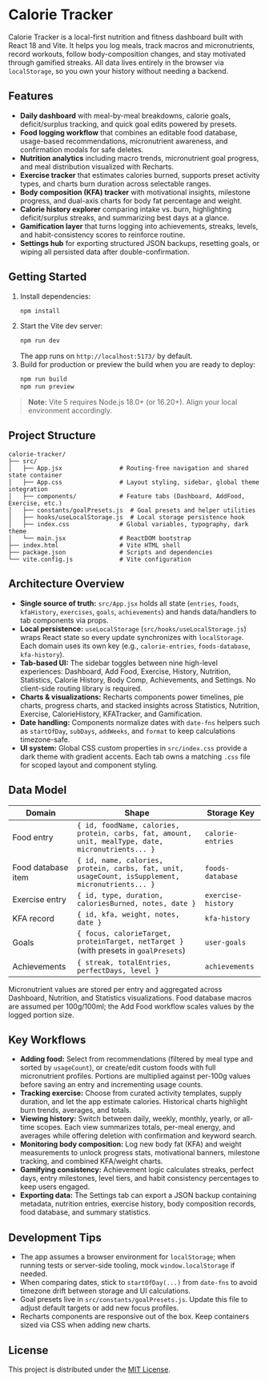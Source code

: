 # Calorie Tracker

Calorie Tracker is a local-first nutrition and fitness dashboard built with React 18 and Vite. It helps you log meals, track macros and micronutrients, record workouts, follow body-composition changes, and stay motivated through gamified streaks. All data lives entirely in the browser via `localStorage`, so you own your history without needing a backend.

## Features
- **Daily dashboard** with meal-by-meal breakdowns, calorie goals, deficit/surplus tracking, and quick goal edits powered by presets.
- **Food logging workflow** that combines an editable food database, usage-based recommendations, micronutrient awareness, and confirmation modals for safe deletes.
- **Nutrition analytics** including macro trends, micronutrient goal progress, and meal distribution visualized with Recharts.
- **Exercise tracker** that estimates calories burned, supports preset activity types, and charts burn duration across selectable ranges.
- **Body composition (KFA) tracker** with motivational insights, milestone progress, and dual-axis charts for body fat percentage and weight.
- **Calorie history explorer** comparing intake vs. burn, highlighting deficit/surplus streaks, and summarizing best days at a glance.
- **Gamification layer** that turns logging into achievements, streaks, levels, and habit-consistency scores to reinforce routine.
- **Settings hub** for exporting structured JSON backups, resetting goals, or wiping all persisted data after double-confirmation.

## Getting Started
1. Install dependencies:
   ```bash
   npm install
   ```
2. Start the Vite dev server:
   ```bash
   npm run dev
   ```
   The app runs on `http://localhost:5173/` by default.
3. Build for production or preview the build when you are ready to deploy:
   ```bash
   npm run build
   npm run preview
   ```

> **Note:** Vite 5 requires Node.js 18.0+ (or 16.20+). Align your local environment accordingly.

## Project Structure
```
calorie-tracker/
├── src/
│   ├── App.jsx                # Routing-free navigation and shared state container
│   ├── App.css                # Layout styling, sidebar, global theme integration
│   ├── components/            # Feature tabs (Dashboard, AddFood, Exercise, etc.)
│   ├── constants/goalPresets.js  # Goal presets and helper utilities
│   ├── hooks/useLocalStorage.js  # Local storage persistence hook
│   ├── index.css              # Global variables, typography, dark theme
│   └── main.jsx               # ReactDOM bootstrap
├── index.html                 # Vite HTML shell
├── package.json               # Scripts and dependencies
└── vite.config.js             # Vite configuration
```

## Architecture Overview
- **Single source of truth:** `src/App.jsx` holds all state (`entries`, `foods`, `kfaHistory`, `exercises`, `goals`, `achievements`) and hands data/handlers to tab components via props.
- **Local persistence:** `useLocalStorage` (`src/hooks/useLocalStorage.js`) wraps React state so every update synchronizes with `localStorage`. Each domain uses its own key (e.g., `calorie-entries`, `foods-database`, `kfa-history`).
- **Tab-based UI:** The sidebar toggles between nine high-level experiences: Dashboard, Add Food, Exercise, History, Nutrition, Statistics, Calorie History, Body Comp, Achievements, and Settings. No client-side routing library is required.
- **Charts & visualizations:** Recharts components power timelines, pie charts, progress charts, and stacked insights across Statistics, Nutrition, Exercise, CalorieHistory, KFATracker, and Gamification.
- **Date handling:** Components normalize dates with `date-fns` helpers such as `startOfDay`, `subDays`, `addWeeks`, and `format` to keep calculations timezone-safe.
- **UI system:** Global CSS custom properties in `src/index.css` provide a dark theme with gradient accents. Each tab owns a matching `.css` file for scoped layout and component styling.

## Data Model
| Domain | Shape | Storage Key |
| --- | --- | --- |
| Food entry | `{ id, foodName, calories, protein, carbs, fat, amount, unit, mealType, date, micronutrients... }` | `calorie-entries` |
| Food database item | `{ id, name, calories, protein, carbs, fat, unit, usageCount, isSupplement, micronutrients... }` | `foods-database` |
| Exercise entry | `{ id, type, duration, caloriesBurned, notes, date }` | `exercise-history` |
| KFA record | `{ id, kfa, weight, notes, date }` | `kfa-history` |
| Goals | `{ focus, calorieTarget, proteinTarget, netTarget }` (with presets in `goalPresets`) | `user-goals` |
| Achievements | `{ streak, totalEntries, perfectDays, level }` | `achievements` |

Micronutrient values are stored per entry and aggregated across Dashboard, Nutrition, and Statistics visualizations. Food database macros are assumed per 100g/100ml; the Add Food workflow scales values by the logged portion size.

## Key Workflows
- **Adding food:** Select from recommendations (filtered by meal type and sorted by `usageCount`), or create/edit custom foods with full micronutrient profiles. Portions are multiplied against per-100g values before saving an entry and incrementing usage counts.
- **Tracking exercise:** Choose from curated activity templates, supply duration, and let the app estimate calories. Historical charts highlight burn trends, averages, and totals.
- **Viewing history:** Switch between daily, weekly, monthly, yearly, or all-time scopes. Each view summarizes totals, per-meal energy, and averages while offering deletion with confirmation and keyword search.
- **Monitoring body composition:** Log new body fat (KFA) and weight measurements to unlock progress stats, motivational banners, milestone tracking, and combined KFA/weight charts.
- **Gamifying consistency:** Achievement logic calculates streaks, perfect days, entry milestones, level tiers, and habit consistency percentages to keep users engaged.
- **Exporting data:** The Settings tab can export a JSON backup containing metadata, nutrition entries, exercise history, body composition records, food database, and summary statistics.

## Development Tips
- The app assumes a browser environment for `localStorage`; when running tests or server-side tooling, mock `window.localStorage` if needed.
- When comparing dates, stick to `startOfDay(...)` from `date-fns` to avoid timezone drift between storage and UI calculations.
- Goal presets live in `src/constants/goalPresets.js`. Update this file to adjust default targets or add new focus profiles.
- Recharts components are responsive out of the box. Keep containers sized via CSS when adding new charts.

## License
This project is distributed under the [MIT License](LICENSE).
